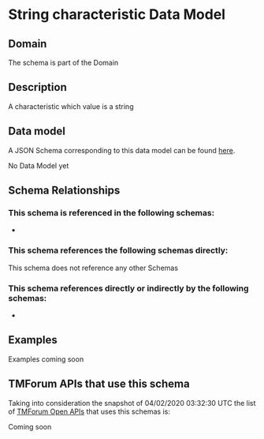 # String characteristic Data Model

## Domain

The  schema is part of the  Domain

## Description

A characteristic which value is a string

## Data model

A JSON Schema corresponding to this data model can be found
[here](https://github.com/tmforum-rand/schemas/blob/candidates/Common/StringCharacteristic.schema.json).

No Data Model yet

## Schema Relationships

### This schema is referenced in the following schemas:

-

### This schema references the following schemas directly:

This schema does not reference any other Schemas

### This schema references directly or indirectly by the following schemas:

-



## Examples

Examples coming soon

## TMForum APIs that use this schema

Taking into consideration the snapshot of 04/02/2020 03:32:30 UTC the list of [TMForum Open APIs](https://www.tmforum.org/open-apis/) that uses this schemas is:

Coming soon